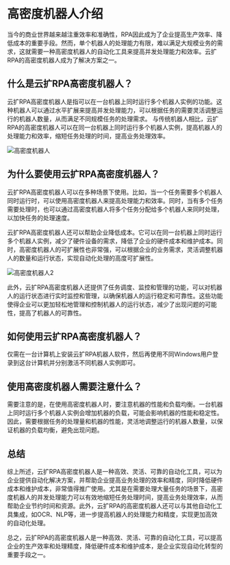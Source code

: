 # 高密度机器人介绍

当今的商业世界越来越注重效率和准确性，RPA因此成为了企业提高生产效率、降低成本的重要手段。然而，单个机器人的处理能力有限，难以满足大规模业务的需求，这就需要一种高密度机器人的自动化工具来提高并发处理能力和效率。云扩RPA的高密度机器人成为了解决方案之一。

## 什么是云扩RPA高密度机器人？

云扩RPA高密度机器人是指可以在一台机器上同时运行多个机器人实例的功能。这种机器人可以通过水平扩展来提高并发处理能力，可以根据任务的需要灵活调整运行的机器人数量，从而满足不同规模任务的处理需求。
与传统机器人相比，云扩RPA的高密度机器人可以在同一台机器上同时运行多个机器人实例，提高机器人的处理能力和效率，缩短任务处理的时间，提高业务处理效率。

![高密度机器人](https://docimages.blob.core.chinacloudapi.cn/images/ProductGuide/Lexica%20Aperture7.jpg)


## 为什么要使用云扩RPA高密度机器人？

云扩RPA高密度机器人可以在多种场景下使用。比如，当一个任务需要多个机器人同时运行时，可以使用高密度机器人来提高处理能力和效率。同时，当有多个任务需要处理时，也可以通过高密度机器人将多个任务分配给多个机器人来同时处理，以加快任务的处理速度。
<br/>

云扩RPA高密度机器人还可以帮助企业降低成本。它可以在同一台机器上同时运行多个机器人实例，减少了硬件设备的需求，降低了企业的硬件成本和维护成本。同时，高密度机器人的可扩展性也非常强，可以根据企业的业务需求，灵活调整机器人的数量和运行状态，实现自动化处理的高度可扩展性。<br/>

![高密度机器人2](https://docimages.blob.core.chinacloudapi.cn/images/ProductGuide/321C74A5-1F25-419d-9C50-36055D9D6551.png)

此外，云扩RPA高密度机器人还提供了任务调度、监控和管理的功能，可以对机器人的运行状态进行实时监控和管理，以确保机器人的运行稳定和可靠性。这些功能使得企业可以更加轻松地管理和控制机器人的运行状态，减少了出现问题的可能性，提高了机器人的可靠性。

## 如何使用云扩RPA高密度机器人？

仅需在一台计算机上安装云扩RPA机器人软件，然后再使用不同Windows用户登录到这台计算机并分别激活不同机器人实例即可。


## 使用高密度机器人需要注意什么？

需要注意的是，在使用高密度机器人时，要注意机器的性能和负载均衡。一台机器上同时运行多个机器人实例会增加机器的负载，可能会影响机器的性能和稳定性。
因此，需要根据任务的处理量和机器的性能，灵活地调整运行的机器人数量，以保证机器的负载均衡，避免出现问题。

## 总结

综上所述，云扩RPA高密度机器人是一种高效、灵活、可靠的自动化工具，可以为企业提供自动化解决方案，并帮助企业提高业务处理的效率和精度，同时降低硬件成本和维护成本，非常值得推广使用。尤其是在需要处理大量任务的场景下，高密度机器人的并发处理能力可以有效地缩短任务处理时间，提高业务处理效率，从而帮助企业节约时间和资源。此外，云扩RPA的高密度机器人还可以与其他自动化工具集成，如OCR、NLP等，进一步提高机器人的处理能力和精度，实现更加高效的自动化处理。

总之，云扩RPA的高密度机器人是一种高效、灵活、可靠的自动化工具，可以提高企业的生产效率和处理精度，降低硬件成本和维护成本，是企业实现自动化转型的重要手段之一。